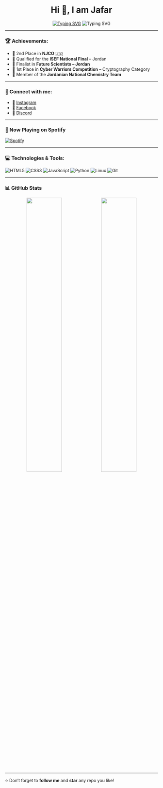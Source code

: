 <h1 align="center">Hi 👋, I am Jafar</h1>

<p align="center">
  <a href="https://git.io/typing-svg"><img src="https://readme-typing-svg.herokuapp.com?font=Fira+Code&size=24&duration=3000&pause=1000&color=000000&background=FFFFFF00&center=true&vCenter=true&width=435&height=80&lines=%3Ch1%3EHi+Coders%3C%2Fh1%3E;+%3Ch2%3EI+am+Jafar+Aburadi%3C%2Fh2%3E" alt="Typing SVG" /></a>
    <img src="https://readme-typing-svg.herokuapp.com?font=Fira+Code&size=24&duration=3000&pause=1000&color=000000&background=FFFFFF00&center=true&vCenter=true&width=435&height=80&lines=%3Ch1%3EHi+Coders%3C%2Fh1%3E;+%3Ch2%3EI+am+Jafar+Aburadi%3C%2Fh2%3E" alt="Typing SVG" />
  </a>
</p>

---

### 🏆 Achievements:

- 🥈 2nd Place in **NJCO** 🇯🇴  
- 🧠 Qualified for the **ISEF National Final** – Jordan  
- 🚀 Finalist in **Future Scientists – Jordan**  
- 🥇 1st Place in **Cyber Warriors Competition** – Cryptography Category  
- 🧪 Member of the **Jordanian National Chemistry Team**  

---

### 📱 Connect with me:

- 📸 [Instagram](https://www.instagram.com/aburadi13?igsh=MTE0djdlaXF1bnB2cA%3D%3D)  
- 📘 [Facebook](https://www.facebook.com/share/1KLBKv6bcx/)  
- 💬 [Discord](https://discord.com/users/1294768191804801034)

---

### 🎵 Now Playing on Spotify

[![Spotify](https://spotify-readme.sp-xd.vercel.app/api/spotify)](https://open.spotify.com/user/31pwqmdqakrwnghwsb2roqv5ancq)

---

### 💻 Technologies & Tools:

![HTML5](https://img.shields.io/badge/-HTML5-E34F26?style=flat-square&logo=html5&logoColor=white)
![CSS3](https://img.shields.io/badge/-CSS3-1572B6?style=flat-square&logo=css3)
![JavaScript](https://img.shields.io/badge/-JavaScript-black?style=flat-square&logo=javascript)
![Python](https://img.shields.io/badge/-Python-3776AB?style=flat-square&logo=python&logoColor=white)
![Linux](https://img.shields.io/badge/-Linux-FCC624?style=flat-square&logo=linux&logoColor=black)
![Git](https://img.shields.io/badge/-Git-F05032?style=flat-square&logo=git&logoColor=white)

---

### 📊 GitHub Stats

<p align="center">
  <img width="48%" src="https://github-readme-stats.vercel.app/api?username=JafarAburadi&show_icons=true&theme=radical" />
  <img width="48%" src="https://github-readme-streak-stats.herokuapp.com/?user=JafarAburadi&theme=radical" />
</p>

---

⭐️ Don’t forget to **follow me** and **star** any repo you like!
